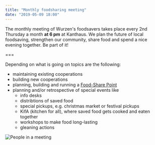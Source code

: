 ```yaml
---
title: "Monthly foodsharing meeting"
date: "2019-05-09 18:00"
---
```


The monthly meeting of Wurzen's foodsavers takes place every 2nd Thursday a month **at 6 pm** at Kanthaus. We plan the future of local foodsaving, strengthen our community, share food and spend a nice evening together. Be part of it!

===

Depending on what is going on topics are the following:
- maintaining existing cooperations
- building new cooperations
- planning, building and running a [Food-Share Point](https://yunity.atlassian.net/wiki/spaces/FSINT/pages/43909145/Food-Share+Point+Mini+Manual)
- planning and/or retrospective of special events like
  - info desks
  - distribtions of saved food
  - special pickups, e.g. christmas market or festival pickups
  - KifA (kitchen for all), where saved food gets cooked and eaten together
  - workshops to make food long-lasting
  - gleaning actions

![People in a meeting](/pics/morningMeeting_cropped.jpg)
